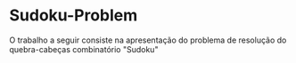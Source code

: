 # Sudoku-Problem
O trabalho a seguir consiste na apresentação do problema de resolução do quebra-cabeças combinatório "Sudoku"
